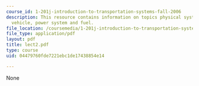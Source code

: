 ```yaml
---
course_id: 1-201j-introduction-to-transportation-systems-fall-2006
description: This resource contains information on topics physical system, infrastructure,
  vehicle, power system and fuel.
file_location: /coursemedia/1-201j-introduction-to-transportation-systems-fall-2006/04479760fde7221ebc1de17438854e14_lect2.pdf
file_type: application/pdf
layout: pdf
title: lect2.pdf
type: course
uid: 04479760fde7221ebc1de17438854e14

---
```

None
